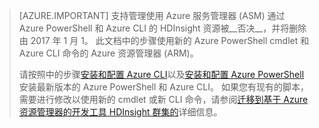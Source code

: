 > [AZURE.IMPORTANT] 支持管理使用 Azure 服务管理器 (ASM) 通过 Azure PowerShell 和 Azure CLI 的 HDInsight 资源被__否决__，并将删除由 2017 年 1 月 1。 此文档中的步骤使用新的 Azure PowerShell cmdlet 和 Azure CLI 命令的 Azure 资源管理器 (ARM)。
>
> 请按照中的步骤[安装和配置 Azure CLI](../articles/xplat-cli-install.md)以及[安装和配置 Azure PowerShell](../articles/powershell-install-configure.md)安装最新版本的 Azure PowerShell 和 Azure CLI。 如果您有现有的脚本，需要进行修改以使用新的 cmdlet 或新 CLI 命令，请参阅[迁移到基于 Azure 资源管理器的开发工具 HDInsight 群集的](../articles/hdinsight/hdinsight-hadoop-development-using-azure-resource-manager.md)详细信息。


